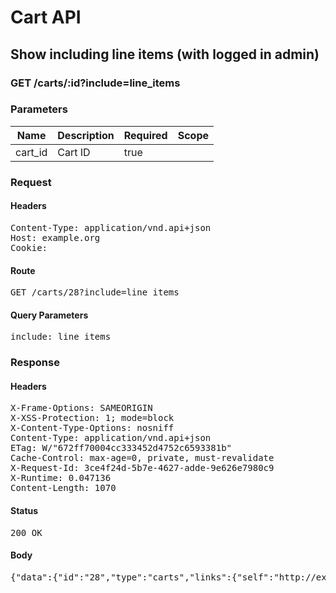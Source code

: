 # Cart API

## Show including line items (with logged in admin)

### GET /carts/:id?include=line_items

### Parameters

| Name | Description | Required | Scope |
|------|-------------|----------|-------|
| cart_id | Cart ID | true |  |

### Request

#### Headers

<pre>Content-Type: application/vnd.api+json
Host: example.org
Cookie: </pre>

#### Route

<pre>GET /carts/28?include=line_items</pre>

#### Query Parameters

<pre>include: line_items</pre>

### Response

#### Headers

<pre>X-Frame-Options: SAMEORIGIN
X-XSS-Protection: 1; mode=block
X-Content-Type-Options: nosniff
Content-Type: application/vnd.api+json
ETag: W/&quot;672ff70004cc333452d4752c6593381b&quot;
Cache-Control: max-age=0, private, must-revalidate
X-Request-Id: 3ce4f24d-5b7e-4627-adde-9e626e7980c9
X-Runtime: 0.047136
Content-Length: 1070</pre>

#### Status

<pre>200 OK</pre>

#### Body

<pre>{"data":{"id":"28","type":"carts","links":{"self":"http://example.org/carts/28"},"attributes":{"user_id":16,"purchased_at":null,"created_at":"2018-05-14T06:13:02.831Z","updated_at":"2018-05-14T06:13:02.831Z","origin":null},"relationships":{"line_items":{"links":{"self":"http://example.org/carts/28/relationships/line_items","related":"http://example.org/carts/28/line_items"},"data":[{"type":"line_items","id":"21"}]},"cart_purchases":{"links":{"self":"http://example.org/carts/28/relationships/cart_purchases","related":"http://example.org/carts/28/cart_purchases"}}}},"included":[{"id":"21","type":"line_items","links":{"self":"http://example.org/line_items/21"},"attributes":{"cart_id":28,"sale_price":"5.0","list_price":"5.0","quantity":1,"created_at":"2018-05-14T06:13:02.838Z","updated_at":"2018-05-14T06:13:02.838Z","source_id":21,"source_type":"Item","source_sku":"IMASKU","source_name":"An Item","options":{}},"relationships":{"cart":{"links":{"self":"http://example.org/line_items/21/relationships/cart","related":"http://example.org/line_items/21/cart"}}}}]}</pre>
